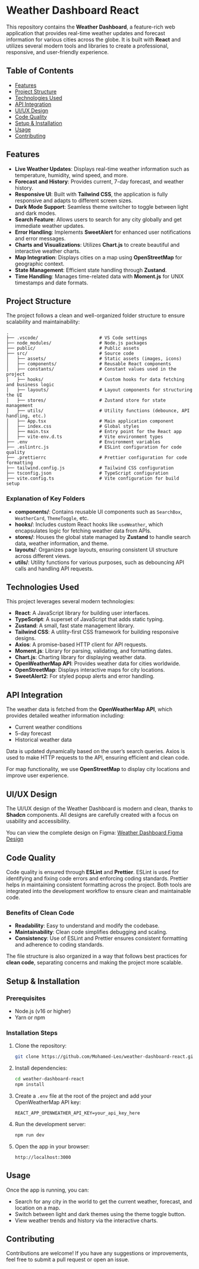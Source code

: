 # Weather Dashboard React

This repository contains the **Weather Dashboard**, a feature-rich web application that provides real-time weather updates and forecast information for various cities across the globe. It is built with **React** and utilizes several modern tools and libraries to create a professional, responsive, and user-friendly experience.

## Table of Contents

- [Features](#features)
- [Project Structure](#project-structure)
- [Technologies Used](#technologies-used)
- [API Integration](#api-integration)
- [UI/UX Design](#uiux-design)
- [Code Quality](#code-quality)
- [Setup & Installation](#setup--installation)
- [Usage](#usage)
- [Contributing](#contributing)

## Features

- **Live Weather Updates**: Displays real-time weather information such as temperature, humidity, wind speed, and more.
- **Forecast and History**: Provides current, 7-day forecast, and weather history.
- **Responsive UI**: Built with **Tailwind CSS**, the application is fully responsive and adapts to different screen sizes.
- **Dark Mode Support**: Seamless theme switcher to toggle between light and dark modes.
- **Search Feature**: Allows users to search for any city globally and get immediate weather updates.
- **Error Handling**: Implements **SweetAlert** for enhanced user notifications and error messages.
- **Charts and Visualizations**: Utilizes **Chart.js** to create beautiful and interactive weather charts.
- **Map Integration**: Displays cities on a map using **OpenStreetMap** for geographic context.
- **State Management**: Efficient state handling through **Zustand**.
- **Time Handling**: Manages time-related data with **Moment.js** for UNIX timestamps and date formats.

## Project Structure

The project follows a clean and well-organized folder structure to ensure scalability and maintainability:

```plaintext
.
├── .vscode/                       # VS Code settings
├── node_modules/                  # Node.js packages
├── public/                        # Public assets
├── src/                           # Source code
│   ├── assets/                    # Static assets (images, icons)
│   ├── components/                # Reusable React components
│   ├── constants/                 # Constant values used in the project
│   ├── hooks/                     # Custom hooks for data fetching and business logic
│   ├── layouts/                   # Layout components for structuring the UI
│   ├── stores/                    # Zustand store for state management
│   ├── utils/                     # Utility functions (debounce, API handling, etc.)
│   ├── App.tsx                    # Main application component
│   ├── index.css                  # Global styles
│   ├── main.tsx                   # Entry point for the React app
│   ├── vite-env.d.ts              # Vite environment types
├── .env                           # Environment variables
├── .eslintrc.js                   # ESLint configuration for code quality
├── .prettierrc                    # Prettier configuration for code formatting
├── tailwind.config.js             # Tailwind CSS configuration
├── tsconfig.json                  # TypeScript configuration
├── vite.config.ts                 # Vite configuration for build setup
```

### Explanation of Key Folders

- **components/**: Contains reusable UI components such as `SearchBox`, `WeatherCard`, `ThemeToggle`, etc.
- **hooks/**: Includes custom React hooks like `useWeather`, which encapsulates logic for fetching weather data from APIs.
- **stores/**: Houses the global state managed by **Zustand** to handle search data, weather information, and theme.
- **layouts/**: Organizes page layouts, ensuring consistent UI structure across different views.
- **utils/**: Utility functions for various purposes, such as debouncing API calls and handling API requests.

## Technologies Used

This project leverages several modern technologies:

- **React**: A JavaScript library for building user interfaces.
- **TypeScript**: A superset of JavaScript that adds static typing.
- **Zustand**: A small, fast state management library.
- **Tailwind CSS**: A utility-first CSS framework for building responsive designs.
- **Axios**: A promise-based HTTP client for API requests.
- **Moment.js**: Library for parsing, validating, and formatting dates.
- **Chart.js**: Charting library for displaying weather data.
- **OpenWeatherMap API**: Provides weather data for cities worldwide.
- **OpenStreetMap**: Displays interactive maps for city locations.
- **SweetAlert2**: For styled popup alerts and error handling.

## API Integration

The weather data is fetched from the **OpenWeatherMap API**, which provides detailed weather information including:

- Current weather conditions
- 5-day forecast
- Historical weather data

Data is updated dynamically based on the user’s search queries. Axios is used to make HTTP requests to the API, ensuring efficient and clean code.

For map functionality, we use **OpenStreetMap** to display city locations and improve user experience.

## UI/UX Design

The UI/UX design of the Weather Dashboard is modern and clean, thanks to **Shadcn** components. All designs are carefully created with a focus on usability and accessibility. 

You can view the complete design on Figma:
[Weather Dashboard Figma Design](https://www.figma.com/design/gz5W5sAroL6yI60h0IBCt7/Weather-Dashboard?node-id=0-1&t=WfNmRCldoIftTqGN-1)

## Code Quality

Code quality is ensured through **ESLint** and **Prettier**. ESLint is used for identifying and fixing code errors and enforcing coding standards. Prettier helps in maintaining consistent formatting across the project. Both tools are integrated into the development workflow to ensure clean and maintainable code.

### Benefits of Clean Code

- **Readability**: Easy to understand and modify the codebase.
- **Maintainability**: Clean code simplifies debugging and scaling.
- **Consistency**: Use of ESLint and Prettier ensures consistent formatting and adherence to coding standards.
  
The file structure is also organized in a way that follows best practices for **clean code**, separating concerns and making the project more scalable.

## Setup & Installation

### Prerequisites

- Node.js (v16 or higher)
- Yarn or npm

### Installation Steps

1. Clone the repository:

   ```bash
   git clone https://github.com/Mohamed-Leo/weather-dashboard-react.git
   ```

2. Install dependencies:

   ```bash
   cd weather-dashboard-react
   npm install
   ```

3. Create a `.env` file at the root of the project and add your OpenWeatherMap API key:

   ```plaintext
   REACT_APP_OPENWEATHER_API_KEY=your_api_key_here
   ```

4. Run the development server:

   ```bash
   npm run dev
   ```

5. Open the app in your browser:

   ```
   http://localhost:3000
   ```

## Usage

Once the app is running, you can:

- Search for any city in the world to get the current weather, forecast, and location on a map.
- Switch between light and dark themes using the theme toggle button.
- View weather trends and history via the interactive charts.

## Contributing

Contributions are welcome! If you have any suggestions or improvements, feel free to submit a pull request or open an issue.